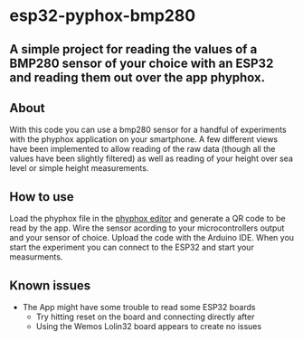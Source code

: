 # esp32-pyphox-bmp280
A simple project for reading the values of a BMP280 sensor of your choice with an ESP32 and reading them out over the app phyphox.
---
## About
With this code you can use a bmp280 sensor for a handful of experiments with the phyphox application on your smartphone.
A few different views have been implemented to allow reading of the raw data (though all the values have been slightly filtered) as well as reading of your height over sea level or simple height measurements.
## How to use
Load the phyphox file in the [phyphox editor](https://phyphox.org/editor/) and generate a QR code to be read by the app.
Wire the sensor acording to your microcontrollers output and your sensor of choice.
Upload the code with the Arduino IDE.
When you start the experiment you can connect to the ESP32 and start your measurments.
## Known issues
- The App might have some trouble to read some ESP32 boards
  - Try hitting reset on the board and connecting directly after
  - Using the Wemos Lolin32 board appears to create no issues
